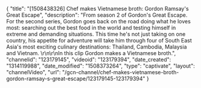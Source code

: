 {
    "title": "[1508438326] Chef makes Vietnamese broth: Gordon Ramsay's Great Escape",
    "description": "From season 2 of Gordon's Great Escape. For the second series, Gordon goes back on the road doing what he loves most: searching out the best food in the world and testing himself in extreme and demanding situations. This time he's not just taking on one country, his appetite for adventure will take him through four of South East Asia's most exciting culinary destinations: Thailand, Cambodia, Malaysia and Vietnam. \r\n\r\nIn this clip Gordon makes a Vietnamese broth.",
    "channelid": "123179145",
    "videoid": "123179394",
    "date_created": "1314119988",
    "date_modified": "1508373264",
    "type": "captivate",
    "layout": "channelVideo",
    "url": "\/gcn-channel\/chef-makes-vietnamese-broth-gordon-ramsay-s-great-escape\/123179145-123179394"
}